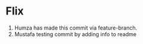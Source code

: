 # Flix

1. Humza has made this commit via feature-branch.
2. Mustafa testing commit by adding info to readme
